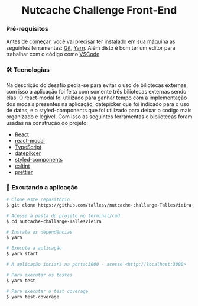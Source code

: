 <h1 align="center">Nutcache Challenge Front-End</h1>

### Pré-requisitos

Antes de começar, você vai precisar ter instalado em sua máquina as seguintes ferramentas:
[Git](https://git-scm.com), [Yarn](https://classic.yarnpkg.com/pt-BR/). 
Além disto é bom ter um editor para trabalhar com o código como [VSCode](https://code.visualstudio.com/)

### 🛠 Tecnologias

Na descrição do desafio pedia-se para evitar o uso de biliotecas externas, com isso a aplicação foi feita com somente três biliotecas externas sendo elas: O react-modal foi utilizado para ganhar tempo com a implementação dos modais presentes na aplicação, datepicker que foi indicado para o uso de datas, e o styled-components que foi utilizado para deixar o codigo mais organizado e legível. Com isso as seguintes ferramentas e bibliotecas foram usadas na construção do projeto:

- [React](https://pt-br.reactjs.org/)
- [react-modal](https://github.com/reactjs/react-modal)
- [TypeScript](https://www.typescriptlang.org/)
- [datepikcer](https://reactdatepicker.com/)
- [styled-components](https://styled-components.com/)
- [esltint](https://eslint.org/)
- [prettier](https://prettier.io/)

### 🎲 Excutando a aplicação

```bash
# Clone este repositório
$ git clone https://github.com/tallesv/nutcache-challange-TallesVieira

# Acesse a pasta do projeto no terminal/cmd
$ cd nutcache-challange-TallesVieira

# Instale as dependências
$ yarn

# Execute a aplicação
$ yarn start

# A aplicação inciará na porta:3000 - acesse <http://localhost:3000>

# Para executar os testes
$ yarn test

# Para executar o test coverage
$ yarn test-coverage
```
